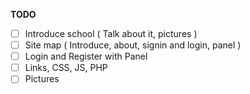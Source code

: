 **TODO**

- [ ] Introduce school ( Talk about it, pictures )
- [ ] Site map ( Introduce, about, signin and login, panel )
- [ ] Login and Register with Panel
- [ ] Links, CSS, JS, PHP
- [ ] Pictures
